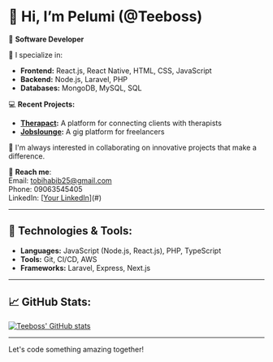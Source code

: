 # 👋 Hi, I’m Pelumi (@Teeboss)

🚀 **Software Developer**

🔧 I specialize in:
- **Frontend:** React.js, React Native, HTML, CSS, JavaScript
- **Backend:** Node.js, Laravel, PHP
- **Databases:** MongoDB, MySQL, SQL

💻 **Recent Projects:**
- **[Therapact](#):** A platform for connecting clients with therapists
- **[Jobslounge](#):** A gig platform for freelancers

👀 I'm always interested in collaborating on innovative projects that make a difference.

🔗 **Reach me**:  
Email: [tobihabib25@gmail.com](mailto:tobihabib25@gmail.com)  
Phone: 09063545405  
LinkedIn: [[Your LinkedIn](https://www.linkedin.com/in/pelumi-habib-99964a16a/)](#)

---

## 🔧 Technologies & Tools:
- **Languages:** JavaScript (Node.js, React.js), PHP, TypeScript
- **Tools:** Git, CI/CD, AWS
- **Frameworks:** Laravel, Express, Next.js

---

## 📈 GitHub Stats:

[![Teeboss' GitHub stats](https://github-readme-stats.vercel.app/api?username=Teeboss&show_icons=true&count_private=true&hide_title=true&hide=prs)](https://github.com/Teeboss)


---

Let's code something amazing together!
